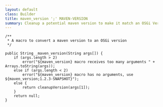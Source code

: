 ```yaml
---
layout: default
class: Builder
title: maven_version ';' MAVEN-VERSION
summary: Cleanup a potential maven version to make it match an OSGi Version syntax.
---
```



	/**
	 * A macro to convert a maven version to an OSGi version
	 */

	public String _maven_version(String args[]) {
		if (args.length > 2)
			error("${maven_version} macro receives too many arguments " + Arrays.toString(args));
		else if (args.length < 2)
			error("${maven_version} macro has no arguments, use ${maven_version;1.2.3-SNAPSHOT}");
		else {
			return cleanupVersion(args[1]);
		}
		return null;
	}

